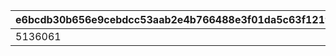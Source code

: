 |e6bcdb30b656e9cebdcc53aab2e4b766488e3f01da5c63f12191340520087aa4|963f35bb645128598ec5ad7bf8c7d4b276be6726627a4cc6f4288f38c71354a5|cf14225d53dce627e5c59382a965397b2cbccced6155b89964bc0f02833da95c|89ff0df89fe984cc0f9f0331119476ca31d9e988eef3bceebc1cfd2dddebeeb3|73abfc9ae6c369aacbabc83dcb567cf581799c965dcdb8c80503cacaf7ea93dc|9eb668c3fa71c53caf1b8f3bc9376c81ebf9a9538c1bc4ef3baa33e9459b7228|fca2898cae19b0d1fc8bb82a017fca79f7998253697dbeb2d0129ba6687844c3|
| --- | --- | --- | --- | --- | --- | --- |
|5136061|5137072|5137061|1|5136005|10165110|1016501|